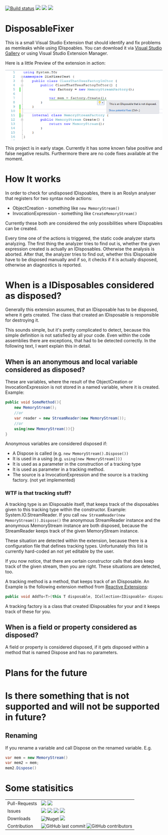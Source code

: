 [![Build status](https://ci.appveyor.com/api/projects/status/8mk3us0d5stlkq47?svg=true)](https://ci.appveyor.com/project/badf00d/disposablefixer)
![](https://img.shields.io/appveyor/tests/badf00d/DisposableFixer.svg?style=flat)
![](https://img.shields.io/nuget/v/DisposableFixer.svg?style=flat)
![](https://img.shields.io/visual-studio-marketplace/v/DisposableFixer.Microsoft.e69d15ad-e40a-412c-a444-cfb06057928c.svg?style=flat)

# DisposableFixer
This is a small Visual Studio Extension that should identify and fix problems as memleaks while using IDispoables. You can download it via [Visual Studio Gallery](https://marketplace.visualstudio.com/items?itemName=DavidStormer.DisposableFixer) or using Visual Studio Extension Manager.

Here is a little Preview of the extension in action:

![Preview](https://github.com/BADF00D/DisposableFixer/blob/master/src/DisposableFixer.Vsix/Preview.png?raw=true "Preview")

This project is in early stage. Currently it has some known false positive and false negative results. 
Furthermore there are no code fixes available at the moment.

# How It works
In order to check for undisposed IDispoables, there is an Roslyn analyser that registers for
two syntax node actions:
* ObjectCreation - something like ```new MemoryStream()```
* InvocationExpression - something like ```CreateMemoryStream()```

Currently these both are considered the only possibilities where IDispoables can be created. 

Every time one of the actions is triggered, the static code analyzer starts analyzing. 
The first thing the analyzer tries to find out is, whether the given expression created
is actually an IDisposables. Otherwise the analysis is aborted. After that, the analyzer 
tries to find out, whether this IDisposable have to be disposed manually and if so, it 
checks if it is actually disposed, otherwise an diagnostics is reported.

# When is a IDisposables considered as disposed?
Generally this extension assumes, that an IDisposable has to be disposed, where it gets 
created. The class that created an IDisposable is responsible for destroying it. 

This sounds simple, but it's pretty complicated to detect, because this simple definition
is not satisfied by all your code. Even within the code assemblies there are exceptions,
that had to be detected correctly. In the following text, I want explain this in detail.

## When is an anonymous and local variable considered as disposed?
These are variables, where the result of the ObjectCreation or InvocationExpression is not 
stored in a named variable, where it is created. Example:

```csharp
public void SomeMethod(){
    new MemoryStream();
    //or
    var reader = new StreamReader(new MemoryStream());
    //or
    using(new MemoryStream()){}
}
``` 

Anonymous variables are considered disposed if:
* A Dispose is called (e.g. ```new MemoryStream().Dispose())```
* It is used in a using (e.g. ```using(new MemoryStream()))```
* It is used as a parameter in the construction of a tracking type
* It is used as parameter in a tracking method.
* The source is a InvocationExpression and the source is a tracking factory. (not yet implemented)

### WTF is that tracking stuff?
A tracking type is an IDisposable itself, that keeps track of the disposables given to this 
tracking type within the constructor. Example: System.IO.StreamReader.
If you call ```new StreamReader(new MemoryStream()).Dispose()``` the anonymous StreamReader 
instance and the anonymous MemoryStream instance are both disposed, because the StreamReader
keeps track of the given MemoryStream instance. 

These situation are detected within the extension, because there is a configuration file
that defines tracking types. Unfortunately this list is currently hard-coded an not yet 
editable by the user.

If you now notice, that there are certain constructor calls that does keep track of the 
given stream, then you are right. These situations are detected, too.

A tracking method is a method, that keeps track of an IDisposable. An Example is the 
following extension method from [Reactive Extensions](https://www.nuget.org/packages/System.Reactive/):
```csharp
public void AddTo<T>(this T disposable, ICollection<IDispoable> disposables) where T : IDispoable
``` 

A tracking factory is a class that created IDisposables for your and it keeps track of
these for you.   

## When is a field or property considered as disposed?
A field or property is considered disposed, if it gets disposed within a method
that is named Dispose and has no parameters.  

# Plans for the future


# Is there something that is not supported and will not be supported in future?
## Renaming
If you rename a variable and call Dispose on the renamed variable. E.g.
```csharp
var mem = new MemoryStream()
var mem2 = mem;
mem2.Dispose()
```  

# Some statisitics

|   |   |
|---|---|
|  Pull-Requests | ![](https://img.shields.io/github/issues-pr/badf00d/DisposableFixer.svg?style=flat) ![](https://img.shields.io/github/issues-pr-closed/badf00d/DisposableFixer.svg?style=flat) |
| Issues  | ![](https://img.shields.io/github/issues/badf00d/DisposableFixer.svg?style=flat) ![](https://img.shields.io/github/issues-closed/badf00d/DisposableFixer.svg?style=flat) ![](https://img.shields.io/github/issues/badf00d/DisposableFixer/bug.svg?colorB=red&label=bugs&style=flat) ![](https://img.shields.io/github/issues/badf00d/DisposableFixer/feature%20request.svg?label=feature%20request&style=flat) |
| Downloads  | ![Nuget](https://img.shields.io/nuget/dt/DisposableFixer.svg?label=nuget) ![](https://img.shields.io/visual-studio-marketplace/i/DisposableFixer.Microsoft.e69d15ad-e40a-412c-a444-cfb06057928c.svg?style=flat-square) |
| Contribution | ![GitHub last commit](https://img.shields.io/github/last-commit/Badf00d/DisposableFixer.svg) ![GitHub contributors](https://img.shields.io/github/contributors-anon/Badf00d/DisposableFixer.svg) | 


